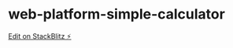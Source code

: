 # web-platform-simple-calculator

[Edit on StackBlitz ⚡️](https://stackblitz.com/edit/web-platform-simple-calculator)